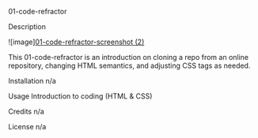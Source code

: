 01-code-refractor

Description

![image][01-code-refractor-screenshot (2)](https://user-images.githubusercontent.com/34764586/189384332-7ca7606f-18fe-43ce-bea0-2817c3ae6231.png)

This 01-code-refractor is an introduction on cloning a repo from an online repository, changing HTML semantics, and adjusting CSS tags as needed. 

Installation
n/a

Usage
Introduction to coding (HTML & CSS)

Credits
n/a

License
n/a
